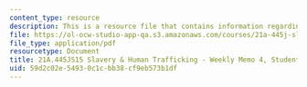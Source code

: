 ```yaml
---
content_type: resource
description: This is a resource file that contains information regarding memo 4a.
file: https://ol-ocw-studio-app-qa.s3.amazonaws.com/courses/21a-445j-slavery-and-human-trafficking-in-the-21st-century-spring-2015/59d2c02e54930c1cbb38cf9eb573b1df_MIT21A_445JS15_Memo4a.pdf
file_type: application/pdf
resourcetype: Document
title: 21A.445JS15 Slavery & Human Trafficking - Weekly Memo 4, Student 3
uid: 59d2c02e-5493-0c1c-bb38-cf9eb573b1df
---
```

